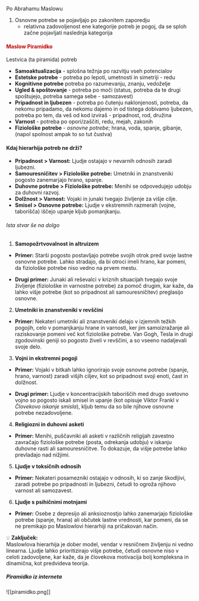 Po Abrahamu Maslowu
1. Osnovne potrebe se pojavljajo po zakonitem zaporedju
	- relativna zadovoljenost ene kategorije potreb je pogoj, da se sploh začne pojavljati naslednja kategorija
#### <font color="#c00000">Maslow Piramidko</font>
Lestvica (ta piramida) potreb
- **Samoaktualizacija** - splošna težnja po razvitju vseh potencialov
- **Estetske potrebe** - potreba po lepoti, umetnosti in simetriji - redu
- **Kognitivne potrebe** potreba po razumevanju, znanju, vedoželje
- **Ugled & spoštovanje** - potreba po moči (status, potreba da te drugi spoštujejo, potreba samega sebe - samozavest)
- **Pripadnost in ljubezen** - potreba po čutenju naklonjenosti, potreba, da nekomu pripadamo, da nekomu dajemo in od tistega dobivamo ljubezen, potreba po tem, da veš od kod izviraš - pripadnost, rod, družina
- **Varnost** - potreba po opori/zaščiti, redu, mejah, zakonih
- **Fiziološke potrebe** - *osnovne potrebe*; hrana, voda, spanje, gibanje, (napol spolnost ampak to so tut čustva)
#### Kdaj hierarhija potreb ne drži?
- **Pripadnost > Varnost:** Ljudje ostajajo v nevarnih odnosih zaradi ljubezni.
- **Samouresničitev > Fiziološke potrebe:** Umetniki in znanstveniki pogosto zanemarjajo hrano, spanje.
- **Duhovne potrebe > Fiziološke potrebe:** Menihi se odpovedujejo udobju za duhovni razvoj.
- **Dolžnost > Varnost:** Vojaki in junaki tvegajo življenje za višje cilje.
- **Smisel > Osnovne potrebe:** Ljudje v ekstremnih razmerah (vojne, taborišča) iščejo upanje kljub pomanjkanju.

###### Ista stvar še na dolgo
 1. **Samopožrtvovalnost in altruizem**

- **Primer:** Starši pogosto postavljajo potrebe svojih otrok pred svoje lastne osnovne potrebe. Lahko stradajo, da bi otroci imeli hrano, kar pomeni, da fiziološke potrebe niso vedno na prvem mestu.
    
- **Drugi primer:** Junaki ali reševalci v kriznih situacijah tvegajo svoje življenje (fiziološke in varnostne potrebe) za pomoč drugim, kar kaže, da lahko višje potrebe (kot so pripadnost ali samouresničitev) preglasijo osnovne.
    

2. **Umetniki in znanstveniki v revščini**

- **Primer:** Nekateri umetniki ali znanstveniki delajo v izjemnih težkih pogojih, celo v pomanjkanju hrane in varnosti, ker jim samoizražanje ali raziskovanje pomeni več kot fiziološke potrebe. Van Gogh, Tesla in drugi zgodovinski geniji so pogosto živeli v revščini, a so vseeno nadaljevali svoje delo.
    

 3. **Vojni in ekstremni pogoji**

- **Primer:** Vojaki v bitkah lahko ignorirajo svoje osnovne potrebe (spanje, hrano, varnost) zaradi višjih ciljev, kot so pripadnost svoji enoti, čast in dolžnost.
    
- **Drugi primer:** Ljudje v koncentracijskih taboriščih med drugo svetovno vojno so pogosto iskali smisel in upanje (kot opisuje Viktor Frankl v _Človekovo iskanje smisla_), kljub temu da so bile njihove osnovne potrebe nezadovoljene.
    

4. **Religiozni in duhovni asketi**

- **Primer:** Menihi, puščavniki ali asketi v različnih religijah zavestno zavračajo fiziološke potrebe (posta, odrekanja udobju) v iskanju duhovne rasti ali samouresničitve. To dokazuje, da višje potrebe lahko prevladajo nad nižjimi.
    

5. **Ljudje v toksičnih odnosih**

- **Primer:** Nekateri posamezniki ostajajo v odnosih, ki so zanje škodljivi, zaradi potrebe po pripadnosti in ljubezni, četudi to ogroža njihovo varnost ali samozavest.
    

 6. **Ljudje s psihičnimi motnjami**

- **Primer:** Osebe z depresijo ali anksioznostjo lahko zanemarjajo fiziološke potrebe (spanje, hrana) ali občutek lastne vrednosti, kar pomeni, da se ne premikajo po Maslowlovi hierarhiji na pričakovan način.
    

💡 **Zaključek:**  
Maslowlova hierarhija je dober model, vendar v resničnem življenju ni vedno linearna. Ljudje lahko prioritizirajo višje potrebe, četudi osnovne niso v celoti zadovoljene, kar kaže, da je človekova motivacija bolj kompleksna in dinamična, kot predvideva teorija.

##### Piramidko iz interneta
![[piramidko.png]]